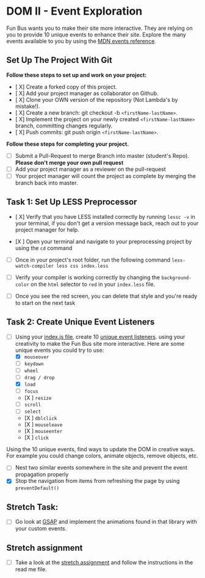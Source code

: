 # DOM II - Event Exploration

Fun Bus wants you to make their site more interactive. They are relying on you to provide 10 unique events to enhance their site. Explore the many events available to you by using the [MDN events reference](https://developer.mozilla.org/en-US/docs/Web/Events).

## Set Up The Project With Git

**Follow these steps to set up and work on your project:**

* [ X] Create a forked copy of this project.
* [ X] Add your project manager as collaborator on Github.
* [ X] Clone your OWN version of the repository (Not Lambda's by mistake!).
* [ X] Create a new branch: git checkout -b `<firstName-lastName>`.
* [ X] Implement the project on your newly created `<firstName-lastName>` branch, committing changes regularly.
* [ X] Push commits: git push origin `<firstName-lastName>`.

**Follow these steps for completing your project.**

* [ ] Submit a Pull-Request to merge <firstName-lastName> Branch into master (student's  Repo). **Please don't merge your own pull request**
* [ ] Add your project manager as a reviewer on the pull-request
* [ ] Your project manager will count the project as complete by merging the branch back into master.

## Task 1: Set Up LESS Preprocessor

* [ X] Verify that you have LESS installed correctly by running `lessc -v` in your terminal, if you don't get a version message back, reach out to your project manager for help.

* [X ] Open your terminal and navigate to your preprocessing project by using the `cd` command

* [ ] Once in your project's root folder, run the following command `less-watch-compiler less css index.less`

* [ ] Verify your compiler is working correctly by changing the `background-color` on the `html` selector to `red` in your `index.less` file.

* [ ] Once you see the red screen, you can delete that style and you're ready to start on the next task

## Task 2: Create Unique Event Listeners

* [ ] Using your [index.js file](js/index.js), create 10 [unique event listeners](https://developer.mozilla.org/en-US/docs/Web/Events). using your creativity to make the Fun Bus site more interactive.  Here are some unique events you could try to use: 
	* [X] `mouseover`
	* [ ] `keydown`
	* [ ] `wheel`
	* [ ] `drag / drop`
	* [X] `load`
	* [ ] `focus`
	* [X ] `resize`
	* [ ] `scroll`
	* [ ] `select`
	* [X ] `dblclick`
	* [X ] `mouseleave`
	* [X ] `mouseenter`
	* [X ] `click`

Using the 10 unique events, find ways to update the DOM in creative ways. For example you could change colors, animate objects, remove objects, etc.

* [ ] Nest two similar events somewhere in the site and prevent the event propagation properly
* [X] Stop the navigation from items from refreshing the page by using `preventDefault()`

## Stretch Task:

* [ ] Go look at [GSAP](https://greensock.com/) and implement the animations found in that library with your custom events.

## Stretch assignment

* [ ] Take a look at the [stretch assignment](stretch-assignment) and follow the instructions in the read me file.